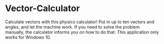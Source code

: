 # Vector-Calculator
Calculate vectors with this physics calculator!
Put in up to ten vectors and angles, and let the machine work. If you need to solve the problem manually, the calculator informs you on how to do that. This application only works for Windows 10.

